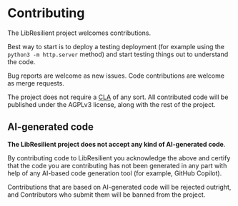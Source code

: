 # Contributing

The LibResilient project welcomes contributions.

Best way to start is to deploy a testing deployment (for example using the `python3 -m http.server` method) and start testing things out to understand the code.

Bug reports are welcome as new issues. Code contributions are welcome as merge requests.

The project does not require a [CLA](https://en.wikipedia.org/wiki/Contributor_License_Agreement) of any sort. All contributed code will be published under the AGPLv3 license, along with the rest of the project.

## AI-generated code

**The LibResilient project does not accept any kind of AI-generated code**.

By contributing code to LibResilient you acknowledge the above and certify that the code you are contributing has not been generated in any part with help of any AI-based code generation tool (for example, GitHub Copilot).

Contributions that are based on AI-generated code will be rejected outright, and Contributors who submit them will be banned from the project.
